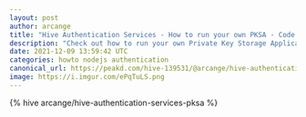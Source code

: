 ```yaml
---
layout: post
author: arcange
title: "Hive Authentication Services - How to run your own PKSA - Code is now open-source"
description: "Check out how to run your own Private Key Storage Application to play with HAS. The code is now open-source."
date: 2021-12-09 13:59:42 UTC
categories: howto nodejs authentication
canonical_url: https://peakd.com/hive-139531/@arcange/hive-authentication-services-pksa
image: https://i.imgur.com/ePqTuLS.png
---
```

{% hive arcange/hive-authentication-services-pksa %}
